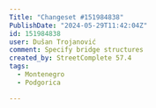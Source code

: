 ```yaml
---
Title: "Changeset #151984838"
PublishDate: "2024-05-29T11:42:04Z"
id: 151984838
user: Dušan Trojanović
comment: Specify bridge structures
created_by: StreetComplete 57.4
tags:
  - Montenegro
  - Podgorica

---
```

